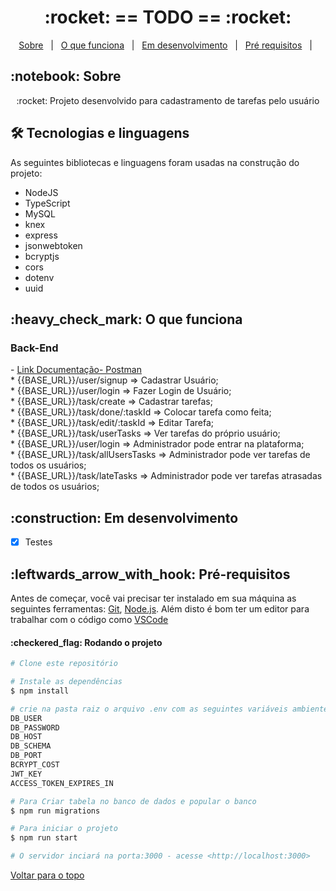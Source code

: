 <h1 align="center" id="top">:rocket: == TODO == :rocket:</h1>

<p align="center">
  <a href="#sobre">Sobre</a> &#xa0; | &#xa0; 
  <a href="#funciona">O que funciona</a> &#xa0; | &#xa0;
  <a href="#pendente">Em desenvolvimento</a> &#xa0; | &#xa0;
  <a href="#requisitos">Pré requisitos</a> &#xa0; | &#xa0;
</p>

<h2 id="sobre">:notebook: Sobre </h2>

<p align="center">:rocket: Projeto desenvolvido para cadastramento de tarefas pelo usuário </p>

<h2 id="tecnologias"> 🛠 Tecnologias e linguagens </h2>

As seguintes bibliotecas e linguagens foram usadas na construção do projeto:

* NodeJS
* TypeScript
* MySQL
* knex
* express
* jsonwebtoken
* bcryptjs
* cors
* dotenv
* uuid

<h2 id="funciona">:heavy_check_mark: O que funciona</h2>

<h3>Back-End</h3> - <a href="https://documenter.getpostman.com/view/20822987/UyxeooLC">Link Documentação- Postman</a></br>
* {{BASE_URL}}/user/signup => Cadastrar Usuário;</br>
* {{BASE_URL}}/user/login => Fazer Login de Usuário;</br>
* {{BASE_URL}}/task/create => Cadastrar tarefas;</br>
* {{BASE_URL}}/task/done/:taskId => Colocar tarefa como feita;</br>
* {{BASE_URL}}/task/edit/:taskId => Editar Tarefa;</br>
* {{BASE_URL}}/task/userTasks => Ver tarefas do próprio usuário;</br>
* {{BASE_URL}}/user/login => Administrador pode entrar na plataforma;</br>
* {{BASE_URL}}/task/allUsersTasks => Administrador pode ver tarefas de todos os usuários;</br>
* {{BASE_URL}}/task/lateTasks => Administrador pode ver tarefas atrasadas de todos os usuários;</br>

 
<h2 id="pendente">:construction: Em desenvolvimento</h2>

- [x] Testes


<h2 id="requisitos">:leftwards_arrow_with_hook: Pré-requisitos</h2>

Antes de começar, você vai precisar ter instalado em sua máquina as seguintes ferramentas:
[Git](https://git-scm.com), [Node.js](https://nodejs.org/en/). 
Além disto é bom ter um editor para trabalhar com o código como [VSCode](https://code.visualstudio.com/)

<h4>:checkered_flag: Rodando o projeto </h4>

```bash
# Clone este repositório

# Instale as dependências
$ npm install

# crie na pasta raiz o arquivo .env com as seguintes variáveis ambiente
DB_USER
DB_PASSWORD
DB_HOST
DB_SCHEMA 
DB_PORT
BCRYPT_COST 
JWT_KEY
ACCESS_TOKEN_EXPIRES_IN 

# Para Criar tabela no banco de dados e popular o banco
$ npm run migrations

# Para iniciar o projeto
$ npm run start

# O servidor inciará na porta:3000 - acesse <http://localhost:3000>
```


<a href="#top">Voltar para o topo</a>
